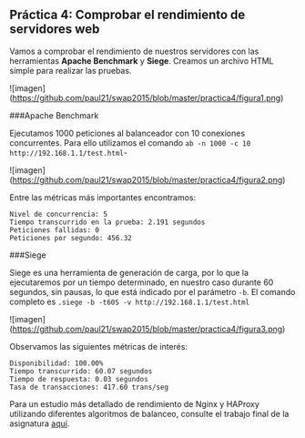 Práctica 4: Comprobar el rendimiento de servidores web
------------------------------------------------------

Vamos a comprobar el rendimiento de nuestros servidores con las herramientas **Apache Benchmark** y **Siege**. Creamos un archivo HTML simple para realizar las pruebas.

![imagen] (https://github.com/paul21/swap2015/blob/master/practica4/figura1.png)

###Apache Benchmark

Ejecutamos 1000 peticiones al balanceador con 10 conexiones concurrentes. Para ello utilizamos el comando `ab -n 1000 -c 10 http://192.168.1.1/test.html`-

![imagen] (https://github.com/paul21/swap2015/blob/master/practica4/figura2.png)

Entre las métricas más importantes encontramos:

    Nivel de concurrencia: 5
    Tiempo transcurrido en la prueba: 2.191 segundos
    Peticiones fallidas: 0
    Peticiones por segundo: 456.32

###Siege

Siege es una herramienta de generación de carga, por lo que la ejecutaremos por un tiempo determinado, en nuestro caso durante 60 segundos, sin pausas, lo que está indicado por el parámetro `-b`. El comando completo es `.siege -b -t60S -v http://192.168.1.1/test.html`

![imagen] (https://github.com/paul21/swap2015/blob/master/practica4/figura3.png)

Observamos las siguientes métricas de interés:

    Disponibilidad: 100.00%
    Tiempo transcurrido: 60.07 segundos
    Tiempo de respuesta: 0.03 segundos
    Tasa de transacciones: 417.60 trans/seg
    
Para un estudio más detallado de rendimiento de Nginx y HAProxy utilizando diferentes algoritmos de balanceo, consulte el trabajo final de la asignatura [aquí](https://github.com/paul21/swap2015/tree/master/presentacion/algoritmos_balanceo_nginx_haproxy.md).

